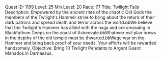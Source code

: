 Quest ID: 1199
Level: 25
Min Level: 20
Race: 77
Title: Twilight Falls
Description: Empowered by the ancient rites of the chaotic Old Gods the members of the Twilight's Hammer strive to bring about the return of their dark patrons and spread death and terror across the world.$b$bWe believe that the Twilight's Hammer has allied with the naga and are amassing in Blackfathom Deeps on the coast of Ashenvale.$b$bWhatever evil plan brews in the depths of the old temple must be thwarted.$b$bWage war on the Hammer and bring back proof of your deeds. Your efforts will be rewarded handsomely.
Objective: Bring 10 Twilight Pendants to Argent Guard Manados in Darnassus.
